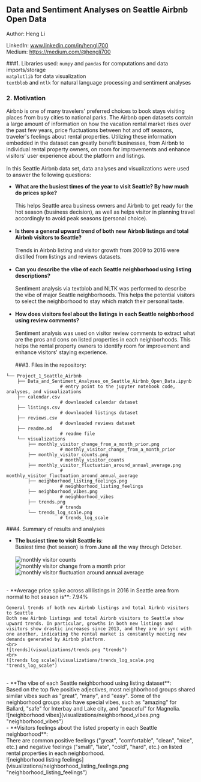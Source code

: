 ## Data and Sentiment Analyses on Seattle Airbnb Open Data

Author: Heng Li

LinkedIn: www.linkedin.com/in/hengli700 <br>
Medium: https://medium.com/@hengli700


###1. Libraries used:
```numpy``` and ```pandas``` for computations and data imports/storage <br>
```matplotlib``` for data visualization <br>
```textblob``` and ```ntlk``` for natural language processing and sentiment analyses
### 2. Motivation
Airbnb is one of many travelers' preferred choices to book stays visiting places from busy cities to national parks. The Airbnb open datasets contain a large amount of information on how the vacation rental market rises over the past few years, price fluctuations between hot and off seasons, traveler's feelings about rental properties. Utilizing these information embedded in the dataset can greatly benefit businesses, from Airbnb to individual rental property owners, on room for improvements and enhance visitors' user experience about the platform and listings. 
<br><br>
In this Seattle Airbnb data set, data analyses and visualizations were used to answer the following questions:
- **What are the busiest times of the year to visit Seattle? By how much do prices spike?**
<br><br>
  This helps Seattle area business owners and Airbnb to get ready for the hot season (business decision), as well as helps visitor in planning travel accordingly to avoid peak seasons (personal choice).
<br><br>
- **Is there a general upward trend of both new Airbnb listings and total Airbnb visitors to Seattle?**
<br><br>
  Trends in Airbnb listing and visitor growth from 2009 to 2016 were distilled from listings and reviews datasets.
<br><br>
- **Can you describe the vibe of each Seattle neighborhood using listing descriptions?**
<br><br>
  Sentiment analysis via textblob and NLTK was performed to describe the vibe of major Seattle neighborhoods. This helps the potential visitors to select the neighborhood to stay which match their personal taste.
<br><br>
- **How does visitors feel about the listings in each Seattle neighborhood using review comments?**
<br><br>
  Sentiment analysis was used on visitor review comments to extract what are the pros and cons on listed properties in each neighborhoods. This helps the rental property owners to identify room for improvement and enhance visitors' staying experience.
<br><br>
###3. Files in the repository:
```
└── Project_1_Seattle_Airbnb
	├── Data_and_Sentiment_Analyses_on_Seattle_Airbnb_Open_Data.ipynb
					# entry point to the jupyter notebook code, analyses, and visualizations
	├── calendar.csv
					# downloaded calendar dataset
	├── listings.csv
					# downloaded listings dataset
	├── reviews.csv
					# downloaded reviews dataset
	├── readme.md
					# readme file
	└── visualizations
		├── monthly_visitor_change_from_a_month_prior.png   
					# monthly_visitor_change_from_a_month_prior
		├── monthly_visitor_counts.png   
					# monthly_visitor_counts
		├── monthly_visitor_fluctuation_around_annual_average.png  
					# monthly_visitor_fluctuation_around_annual_average
		├── neighborhood_listing_feelings.png   
					# neighborhood_listing_feelings
		├── neighborhood_vibes.png  
					# neighborhood_vibes
		├── trends.png   
					# trends
		└── trends_log_scale.png   
					# trends_log_scale
```

###4. Summary of results and analyses
- **The busiest time to visit Seattle is**:<br>
  Busiest time (hot season) is from June all the way through October.<br>
	<br>
	![monthly visitor counts](visualizations/monthly_visitor_counts.png "monthly_visitor_counts")
	<br>
	![monthly visitor change from a month prior](visualizations/monthly_visitor_change_from_a_month_prior.png "monthly_visitor_change_from_a_month_prior")
	<br>
	![monthly visitor fluctuation around annual average](visualizations/monthly_visitor_fluctuation_around_annual_average.png "monthly_visitor_fluctuation_around_annual_average")
<br>
- **Average price spike across all listings in 2016 in Seattle area from normal to hot season is**: 7.94%<br>

	General trends of both new Airbnb listings and total Airbnb visitors to Seattle
	Both new Airbnb listings and total Airbnb visitors to Seattle show upward trends. In particular, growths in both new listings and visitors show drastic increases since 2013, and they are in sync with one another, indicating the rental market is constantly meeting new demands generated by Airbnb platform.
	<br>
	![trends](visualizations/trends.png "trends")
	<br>
	![trends log scale](visualizations/trends_log_scale.png "trends_log_scale")
<br>
- **The vibe of each Seattle neighborhood using listing dataset**:<br>
	Based on the top five positive adjectives, most neighborhood groups shared similar vibes such as "great", "many", and "easy". Some of the neighborhood groups also have special vibes, such as "amazing" for Ballard, "safe" for Interbay and Lake city, and "peaceful" for Magnolia.
	<br>
	![neighborhood vibes](visualizations/neighborhood_vibes.png "neighborhood_vibes")
<br>
- **Visitors feelings about the listed property in each Seattle neighborhood**:<br>
	There are common positive feelings ("great", "comfortable", "clean", "nice", etc.) and negative feelings ("small", "late", "cold", "hard", etc.) on listed rental properties in each neighborhood.
	<br>
	![neighborhood listing feelings](visualizations/neighborhood_listing_feelings.png "neighborhood_listing_feelings")